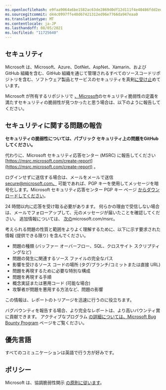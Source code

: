 ```yaml
---
ms.openlocfilehash: e9faa9064a6be1582ac63de2869d0df12d111f4e40486fdd2ede1d76edbd81dc
ms.sourcegitcommit: d44c0997ffe40d67421312ed96e7766da947eaa0
ms.translationtype: MT
ms.contentlocale: ja-JP
ms.lasthandoff: 08/05/2021
ms.locfileid: "11725640"
---
```

<!-- BEGIN MICROSOFT SECURITY.MD V0.0.5 BLOCK -->

## <a name="security"></a>セキュリティ

Microsoft は、Microsoft、Azure、DotNet、AspNet、Xamarin、および GitHub 組織を含む、GitHub 組織を通じて[](https://github.com/Microsoft)管理されるすべてのソース[](https://github.com/dotnet)コード[](https://github.com/aspnet)リポジトリを含[](https://github.com/xamarin)む、ソフトウェア製品とサービスのセキュリティを真剣[に受け止](https://opensource.microsoft.com/)めています。 [](https://github.com/Azure)

Microsoft が所有するリポジトリで [、Microsoft](https://docs.microsoft.com/en-us/previous-versions/tn-archive/cc751383(v=technet.10))のセキュリティ脆弱性の定義を満たすセキュリティの脆弱性が見つかったと思う場合は、以下のように報告してください。

## <a name="reporting-security-issues"></a>セキュリティに関する問題の報告

**セキュリティの脆弱性については、パブリック セキュリティ上の問題をGitHubしてください。**

代わりに、Microsoft セキュリティ応答センター (MSRC) に報告してください [https://msrc.microsoft.com/create-report](https://msrc.microsoft.com/create-report) 。

ログインせずに送信する場合は、メールをメールで送信[secure@microsoft.com。](mailto:secure@microsoft.com)  可能であれば、PGP キーを使用してメッセージを暗号化します。Microsoft セキュリティ応答センター PGP キー ページ [からダウンロードしてください](https://www.microsoft.com/en-us/msrc/pgp-key-msrc)。

24 時間以内に応答を受け取る必要があります。 何らかの理由で受信しない場合は、メールでフォローアップして、元のメッセージが届いたことを確認してください。 追加情報については、 [次の](https://www.microsoft.com/msrc)microsoft.com/msrc。 

考えられる問題の性質と範囲をよりよく理解するために、以下に示す要求された情報 (提供できる限り) を含んでください。

  * 問題の種類 (バッファー オーバーフロー、SQL、クロスサイト スクリプティングなど)
  * 問題の発生に関連するソース ファイルの完全なパス
  * 影響を受けるソース コードの場所 (タグ/ブランチ/コミットまたは直接 URL)
  * 問題を再現するために必要な特別な構成
  * 問題を再現する手順
  * 概念実証または悪用コード (可能な場合)
  * 攻撃者が問題を悪用する方法など、問題の影響

この情報は、レポートのトリアージを迅速に行うのに役立ちます。

バグバウンティを報告する場合、より完全なレポートは、より高いバウンティ賞に貢献できます。 アクティブなプログラム [の詳細については、Microsoft Bug Bounty Program](https://microsoft.com/msrc/bounty) ページをご覧ください。

## <a name="preferred-languages"></a>優先言語

すべてのコミュニケーションは英語で行う方が好みです。

## <a name="policy"></a>ポリシー

Microsoft は、協調脆弱性開示 [の原則に従います](https://www.microsoft.com/en-us/msrc/cvd)。

<!-- END MICROSOFT SECURITY.MD BLOCK -->